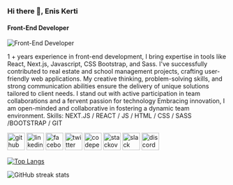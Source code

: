 ### Hi there 👋, Enis Kerti
#### Front-End Developer
![Front-End Developer](https://media.licdn.com/dms/image/D4D16AQE7oRi8K0AQBQ/profile-displaybackgroundimage-shrink_350_1400/0/1707167146187?e=1714003200&v=beta&t=FWN0_GNffkQ44j-1x25sY6fiR1UOySPfblsxSMbrINU)

1 + years experience in front-end development, I bring expertise in tools like React, Next.js, Javascript, CSS Bootstrap, and Sass. I've successfully contributed to real estate and school management projects, crafting user-friendly web applications. My creative thinking, problem-solving skills, and strong communication abilities ensure the delivery of unique solutions tailored to client needs. I stand out with active participation in team collaborations and a fervent passion for technology Embracing innovation, I am open-minded and collaborative in fostering a dynamic team environment.
Skills: NEXT.JS / REACT / JS / HTML / CSS /  SASS  /BOOTSTRAP / GIT 



[<img src='https://cdn.jsdelivr.net/npm/simple-icons@3.0.1/icons/github.svg' alt='github' height='40' color='white'>](https://github.com/eniskrt)  [<img src='https://cdn.jsdelivr.net/npm/simple-icons@3.0.1/icons/linkedin.svg' alt='linkedin' height='40'>](https://www.linkedin.com/in/enis-kerti-17b358284/)  [<img src='https://cdn.jsdelivr.net/npm/simple-icons@3.0.1/icons/facebook.svg' alt='facebook' height='40'>](https://www.facebook.com/https://www.facebook.com/enis.kerti.3/?locale=tr_TR)  [<img src='https://cdn.jsdelivr.net/npm/simple-icons@3.0.1/icons/twitter.svg' alt='twitter' height='40'>](https://twitter.com/https://twitter.com/enskerti)  [<img src='https://cdn.jsdelivr.net/npm/simple-icons@3.0.1/icons/codepen.svg' alt='codepen' height='40'>](https://codepen.io/https://codepen.io/Enis-Kerti)  [<img src='https://cdn.jsdelivr.net/npm/simple-icons@3.0.1/icons/stackoverflow.svg' alt='stackoverflow' height='40'>](https://stackoverflow.com/users/https://stackoverflow.com/users/22468028/enis-kerti)  [<img src='https://cdn.jsdelivr.net/npm/simple-icons@3.0.1/icons/slack.svg' alt='slack' height='40'>](https://techproedalumnitr.slack.com/team/U06EVFTK39U)  [<img src='https://cdn.jsdelivr.net/npm/simple-icons@3.0.1/icons/discord.svg' alt='discord' height='40'>](enis0723)  

[![Top Langs](https://github-readme-stats.vercel.app/api/top-langs/?username=eniskrt)](https://github.com/anuraghazra/github-readme-stats)

![GitHub streak stats](https://streak-stats.demolab.com/?user=eniskrt)  

